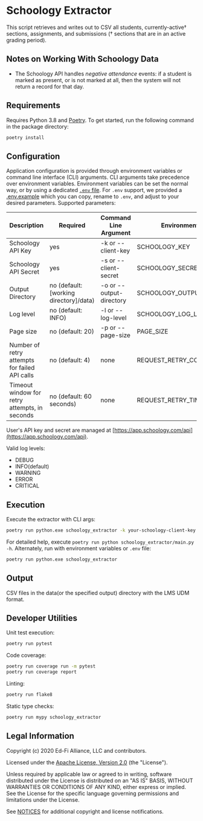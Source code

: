 # Schoology Extractor

This script retrieves and writes out to CSV all students, currently-active† sections, assignments,
and submissions († sections that are in an active grading period).

## Notes on Working With Schoology Data

* The Schoology API handles _negative attendance_ events: if a student is marked
  as present, or is not marked at all, then the system will not return a record
  for that day.

## Requirements

Requires Python 3.8 and [Poetry](https://python-poetry.org/). To get started,
run the following command in the package directory:

```bash
poetry install
```

## Configuration

Application configuration is provided through environment variables or command
line interface (CLI) arguments. CLI arguments take precedence over environment
variables. Environment variables can be set the normal way, or by using a
dedicated [`.env` file](https://pypi.org/project/python-dotenv/). For `.env`
support, we provided a [.env.example](.env.example) which you can copy, rename
to `.env`, and adjust to your desired parameters. Supported parameters:

| Description | Required | Command Line Argument | Environment Variable |
| ----------- | -------- | --------------------- | -------------------- |
| Schoology API Key | yes | -k or --client-key | SCHOOLOGY_KEY |
| Schoology API Secret | yes |  -s or --client-secret | SCHOOLOGY_SECRET |
| Output Directory | no (default: [working directory]/data) | -o or --output-directory | SCHOOLOGY_OUTPUT_PATH |
| Log level | no (default: INFO) | -l or --log-level | SCHOOLOGY_LOG_LEVEL |
| Page size | no (default: 20) | -p or --page-size | PAGE_SIZE |
| Number of retry attempts for failed API calls | no (default: 4) | none | REQUEST_RETRY_COUNT |
| Timeout window for retry attempts, in seconds | no (default: 60 seconds) | none | REQUEST_RETRY_TIMEOUT_SECONDS |

User's API key and secret are managed at
[https://app.schoology.com/api](https://app.schoology.com/api).

Valid log levels:
* DEBUG
* INFO(default)
* WARNING
* ERROR
* CRITICAL

## Execution

Execute the extractor with CLI args:

```bash
poetry run python.exe schoology_extractor -k your-schoology-client-key -s your-schoology-client-secret
```

For detailed help, execute `poetry run python schoology_extractor/main.py -h`.
Alternately, run with environment variables or `.env` file:

```bash
poetry run python.exe schoology_extractor
```

## Output

CSV files in the data(or the specified output) directory with the LMS UDM format.

## Developer Utilities

Unit test execution:

```bash
poetry run pytest
```

Code coverage:

```bash
poetry run coverage run -m pytest
poetry run coverage report
```

Linting:

```bash
poetry run flake8
```

Static type checks:

```bash
poetry run mypy schoology_extractor
```

## Legal Information

Copyright (c) 2020 Ed-Fi Alliance, LLC and contributors.

Licensed under the [Apache License, Version 2.0](LICENSE) (the "License").

Unless required by applicable law or agreed to in writing, software distributed
under the License is distributed on an "AS IS" BASIS, WITHOUT WARRANTIES OR
CONDITIONS OF ANY KIND, either express or implied. See the License for the
specific language governing permissions and limitations under the License.

See [NOTICES](NOTICES.md) for additional copyright and license notifications.
